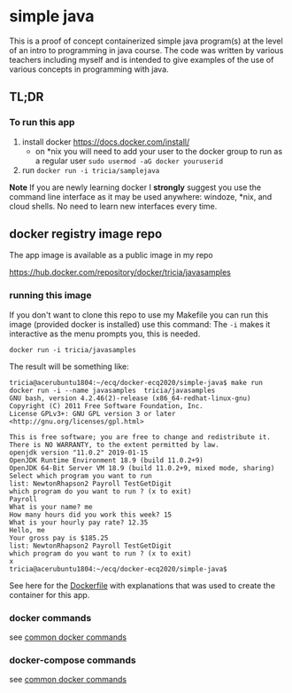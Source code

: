 #  simple java
This is a proof of concept containerized simple java program(s) at the level of an intro to programming in java course.  The code was written by various teachers including myself and is intended to give examples of the use of various concepts in programming with java. 

## TL;DR
### To run this app
1. install docker https://docs.docker.com/install/ 
    * on *nix you will need to add your user to the docker group to run as a regular user `sudo usermod -aG docker youruserid`
2. run `docker run -i tricia/samplejava` 

**__Note__** If you are newly learning docker I __strongly__ suggest you use the command line interface as it may be used anywhere: windoze, *nix, and cloud shells.  No need to learn new interfaces every time.

## docker registry image repo
The app image is available as a public image in my repo

https://hub.docker.com/repository/docker/tricia/javasamples

### running this image
If you don't want to clone this repo to use my Makefile you can run this image (provided docker is installed) use this command:
The `-i` makes it interactive as the menu prompts you, this is needed. 
```
docker run -i tricia/javasamples 
``` 
The result will be something like:
```
tricia@acerubuntu1804:~/ecq/docker-ecq2020/simple-java$ make run
docker run -i --name javasamples  tricia/javasamples
GNU bash, version 4.2.46(2)-release (x86_64-redhat-linux-gnu)
Copyright (C) 2011 Free Software Foundation, Inc.
License GPLv3+: GNU GPL version 3 or later <http://gnu.org/licenses/gpl.html>

This is free software; you are free to change and redistribute it.
There is NO WARRANTY, to the extent permitted by law.
openjdk version "11.0.2" 2019-01-15
OpenJDK Runtime Environment 18.9 (build 11.0.2+9)
OpenJDK 64-Bit Server VM 18.9 (build 11.0.2+9, mixed mode, sharing)
Select which program you want to run
list: NewtonRhapson2 Payroll TestGetDigit
which program do you want to run ? (x to exit)
Payroll
What is your name? me
How many hours did you work this week? 15
What is your hourly pay rate? 12.35
Hello, me
Your gross pay is $185.25
list: NewtonRhapson2 Payroll TestGetDigit
which program do you want to run ? (x to exit)
x
tricia@acerubuntu1804:~/ecq/docker-ecq2020/simple-java$
```
See here for the [Dockerfile](Dockerfile.md) with explanations that was used to create the container for this app.

### docker commands
see  [common docker commands](../docker-usage-overview/DOCKERCMDS.md) 
### docker-compose commands
see  [common docker commands](../docker-usage-overview/DOCKERCOMPOSECMDS.md)



